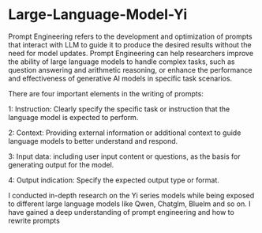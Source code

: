 # Large-Language-Model-Yi
Prompt Engineering refers to the development and optimization of prompts that interact with LLM to guide it to produce the desired results without the need for model updates. Prompt Engineering can help researchers improve the ability of large language models to handle complex tasks, such as question answering and arithmetic reasoning, or enhance the performance and effectiveness of generative AI models in specific task scenarios.

There are four important elements in the writing of prompts:

1: Instruction: Clearly specify the specific task or instruction that the language model is expected to perform.

2: Context: Providing external information or additional context to guide language models to better understand and respond.

3: Input data: including user input content or questions, as the basis for generating output for the model.

4: Output indication: Specify the expected output type or format.

I conducted in-depth research on the Yi series models while being exposed to different large language models like Qwen, Chatglm, Bluelm and so on. I have gained a deep understanding of prompt engineering and how to rewrite prompts
